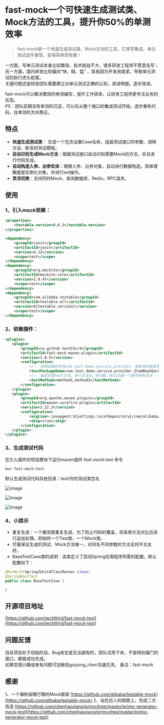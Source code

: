 # fast-mock一个可快速生成测试类、Mock方法的工具，提升你50%的单测效率



>fast-mock是一个快速生成测试类、Mock方法的工具，它使写集成、单元测试这件事情，变得简单而有趣！

一方面，写单元测试本身比较繁琐，技术挑战不大，很多研发工程师不愿意去写；  
另一方面，国内研发比较偏向“快、糙、猛” ，容易因为开发进度紧，导致单元测试的执行虎头蛇尾。  
关键问题还是研发团队需要建立对单元测试正确的认知，渐进明细，逐步改进。

fast-mock可以解决繁琐的单测编写，提升工作效率，让研发工程师更专注业务的实现。  
PS：团队前期没有单测的沉淀，可以先从整个接口的集成测试开始，逐步重构代码，往单测的方向靠近。

## 特点
* **快速生成测试类**： 生成一个包含设置Case名称、组装测试接口的参数、调用方法、断言的测试模板。
* **自动识别生成Mock方法**：根据测试接口自动识别需要Mock的方法，并且进行代码生成。
* **自动构造入参、出参实体**：根据入参、出参对象，自动进行数据构造。简单理解就是实例化对象，并进行set操作。
* **灵活切换**：支持同时Mock、查询数据库、Redis，RPC请求。


## 使用  
### 1、引入mock依赖：
```xml
<properties>
    <testable.version>0.6.2</testable.version>
</properties>

<dependency>
    <groupId>junit</groupId>
    <artifactId>junit</artifactId>
    <version>4.12</version>
    <scope>test</scope>
</dependency>
<dependency>
    <groupId>org.mockito</groupId>
    <artifactId>mockito-core</artifactId>
    <version>2.8.47</version>
    <scope>test</scope>
</dependency>
<dependency>
    <groupId>com.alibaba.testable</groupId>
    <artifactId>testable-all</artifactId>
    <version>${testable.version}</version>
    <scope>test</scope>
</dependency>
```
### 2、依赖插件：
 ```xml
<plugins>
    <plugin>
        <groupId>io.github.techthird</groupId>
        <artifactId>fast-mock-maven-plugin</artifactId>
        <version>1.0.5</version>
        <configuration>
            <!-- 待测试类的包名com.test.demo.service.provider，或者测试指定类文件xxxx.java） -->
            <testPackageName>com.test.demo.service.provider.ItemReadServiceImpl.java</testPackageName>
            <!-- 指定生成Test方法，多个方法以,号分隔，默认生成一个类中所有方法 -->
            <testMethods>method1,method2</testMethods>
        </configuration>
    </plugin>
    <plugin>
        <groupId>org.apache.maven.plugins</groupId>
        <artifactId>maven-surefire-plugin</artifactId>
        <version>2.22.2</version>
        <configuration>
            <argLine>-javaagent:${settings.localRepository}/com/alibaba/testable/testable-agent/${testable.version}/testable-agent-${testable.version}.jar</argLine>
            <skip>true</skip>
        </configuration>
    </plugin>
</plugins>
 ```

### 3、生成测试代码 
在引入插件的项目模块下运行maven插件 fast-mock:test 命令
```shell
mvn fast-mock:test
```
默认生成测试代码存放目录：test/你的测试类包名  

![image](https://img-blog.csdnimg.cn/img_convert/acd778aaec147f22f4776eb3b8928673.png)

![image](https://img-blog.csdnimg.cn/img_convert/c848781c7e0e3286872bb3cb2223d7f8.png)

![image](https://img-blog.csdnimg.cn/img_convert/9556b93030a3621cffd524af3de7fb91.png)

### 4、小提示
* 重复生成：一个被测类重复生成，为了防止代码的覆盖，将采用方法对比后进行追加处理。将始终一个Test类、一个Mock类。
* 尽量保证生成的测试、Mock方法唯一，对同名不同参数的方法支持不太友好。
* BaseTestCase类的说明：该类定义了启动Spring应用程序所需的配置。默认配置如下：
```java
@RunWith(SpringJUnit4ClassRunner.class)
@SpringBootTest
public class BaseTestCase {

}
```

## 开源项目地址
[https://github.com/techthird/fast-mock-test](https://github.com/techthird/fast-mock-test)

## 问题反馈
目前项目处于初始阶段，Bug肯定是无法避免的，团队试用下来，不是特别偏门的接口，都能成功生成。  
如果您感兴趣或者有问题可加微信guiyong_chen沟通交流。 备注：fast-mock


## 感谢
1、一个堪称指哪打哪的Mock框架 [https://github.com/alibaba/testable-mock](https://github.com/alibaba/testable-mock) 
2、站在巨人的肩膀上，完成二次改造
[https://github.com/chenhaoxiang/primo/tree/master/primo-generator-mock-test](https://github.com/chenhaoxiang/primo/tree/master/primo-generator-mock-test)